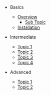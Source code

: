 - Basics
  - [Overview](basics/overview.md)
    - [Sub Topic](basics/requirements/sub-topic.md)
  - [Installation](basics/installation.md)

- Intermediate

  - [Topic 1](intermediate/topics-1.md)
  - [Topic 2](intermediate/topics-2.md)
  - [Topic 3](intermediate/topics-3.md)
  - [Topic 4](intermediate/topics-4.md)

- Advanced

  - [Topic 1](advanced/adv-topic-1.md)
  - [Topic 2](advanced/adv-topic-2.md)
